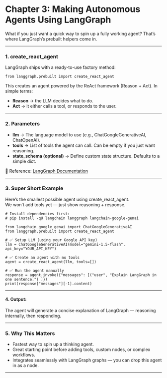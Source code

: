 # Chapter 3: Making Autonomous Agents Using LangGraph


What if you just want a quick way to spin up a fully working agent? That’s where LangGraph’s prebuilt helpers come in.

---

### 1. create_react_agent

LangGraph ships with a ready-to-use factory method:
```
from langgraph.prebuilt import create_react_agent
```
This creates an agent powered by the ReAct framework (Reason + Act). In simple terms:  
- **Reason** → the LLM decides what to do.  
- **Act** → it either calls a tool, or responds to the user.

---

### 2. Parameters

- **llm** → The language model to use (e.g., ChatGoogleGenerativeAI, ChatOpenAI).
- **tools** → List of tools the agent can call. Can be empty if you just want reasoning.
- **state_schema (optional)** → Define custom state structure. Defaults to a simple dict.

📌 Reference: [LangGraph Documentation](https://langchain-ai.github.io/langgraph/)

---

### 3. Super Short Example

Here’s the smallest possible agent using create_react_agent.  
We won’t add tools yet — just show reasoning + response.

```
# Install dependencies first:
# pip install -qU langchain langgraph langchain-google-genai

from langchain_google_genai import ChatGoogleGenerativeAI
from langgraph.prebuilt import create_react_agent

# ✅ Setup LLM (using your Google API key)
llm = ChatGoogleGenerativeAI(model="gemini-1.5-flash", api_key="YOUR_API_KEY")

# ✅ Create an agent with no tools
agent = create_react_agent(llm, tools=[])

# ✅ Run the agent manually
response = agent.invoke({"messages": [("user", "Explain LangGraph in one sentence.") ]})
print(response["messages"][-1].content)
```

---

#### 4. Output:

The agent will generate a concise explanation of LangGraph — reasoning internally, then responding.

---

### 5. Why This Matters

- Fastest way to spin up a thinking agent.
- Great starting point before adding tools, custom nodes, or complex workflows.
- Integrates seamlessly with LangGraph graphs — you can drop this agent in as a node.

---
